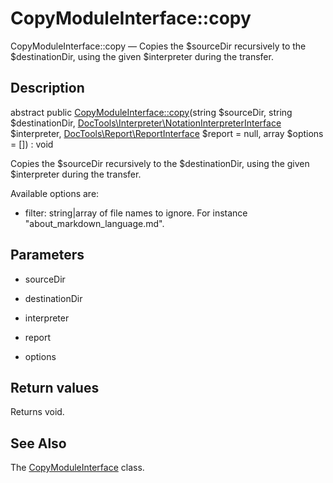 CopyModuleInterface::copy
================

CopyModuleInterface::copy — Copies the $sourceDir recursively to the $destinationDir, using the given $interpreter during the transfer.

Description
---------------


abstract public [CopyModuleInterface::copy](https://github.com/lingtalfi/DocTools/blob/master/doc/api/DocTools/CopyModule/CopyModuleInterface/copy.md)(string $sourceDir, string $destinationDir, [DocTools\Interpreter\NotationInterpreterInterface](https://github.com/lingtalfi/DocTools/blob/master/doc/api/DocTools/Interpreter/NotationInterpreterInterface.md) $interpreter, [DocTools\Report\ReportInterface](https://github.com/lingtalfi/DocTools/blob/master/doc/api/DocTools/Report/ReportInterface.md) $report = null, array $options = []) : void




Copies the $sourceDir recursively to the $destinationDir, using the given $interpreter during the transfer.


Available options are:

- filter: string|array of file names to ignore. For instance "about_markdown_language.md".




Parameters
--------------


- sourceDir
    

- destinationDir
    

- interpreter
    

- report
    

- options
    


Return values
----------------

Returns void.









See Also
-----------

The [CopyModuleInterface](https://github.com/lingtalfi/DocTools/blob/master/doc/api/DocTools/CopyModule/CopyModuleInterface.md) class.
